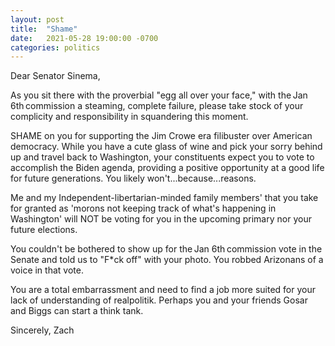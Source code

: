 ```yaml
---
layout: post
title:  "Shame"
date:   2021-05-28 19:00:00 -0700
categories: politics
---
```

Dear Senator Sinema,  
 
As you sit there with the proverbial "egg all over your face," with the Jan 6th commission a steaming, complete failure, please take stock of your complicity and responsibility in squandering this moment. 
 
SHAME on you for supporting the Jim Crowe era filibuster over American democracy. While you have a cute glass of wine and pick your sorry behind up and travel back to Washington, your constituents expect you to vote to accomplish the Biden agenda, providing a positive opportunity at a good life for future generations. You likely won't...because...reasons. 
 
Me and my Independent-libertarian-minded family members' that you take for granted as 'morons not keeping track of what's happening in Washington' will NOT be voting for you in the upcoming primary nor your future elections.  
 
You couldn't be bothered to show up for the Jan 6th commission vote in the Senate and told us to "F*ck off" with your photo. You robbed Arizonans of a voice in that vote. 
 
You are a total embarrassment and need to find a job more suited for your lack of understanding of realpolitik. Perhaps you and your friends Gosar and Biggs can start a think tank. 
 
Sincerely, 
Zach

